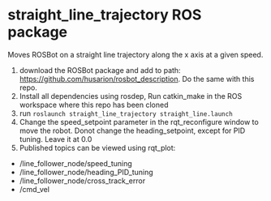 # straight_line_trajectory ROS package
Moves ROSBot on a straight line trajectory along the x axis at a given speed. 

1) download the ROSBot package and add to path: https://github.com/husarion/rosbot_description. Do the same with this repo.
2) Install all dependencies using rosdep, Run catkin_make in the ROS workspace where this repo has been cloned
3) run ``` roslaunch straight_line_trajectory straight_line.launch ```
4) Change the speed_setpoint parameter in the rqt_reconfigure window to move the robot. Donot change the heading_setpoint, except for PID tuning. Leave it at 0.0
5) Published topics can be viewed using rqt_plot:
 - /line_follower_node/speed_tuning 
 - /line_follower_node/heading_PID_tuning
 - /line_follower_node/cross_track_error
 - /cmd_vel
  
